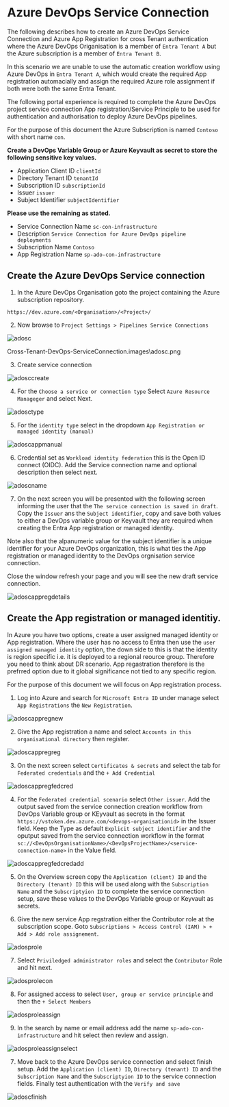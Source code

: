 # Azure DevOps Service Connection

The following describes how to create an Azure DevOps Service Connection and Azure App Registration for cross Tenant authentication where the Azure DevOps Origanisation is a member of `Entra Tenant A` but the Azure subscription is a member of `Entra Tenant B`.

In this scenario we are unable to use the automatic creation workflow using Azure DevOps in `Entra Tenant A`, which would create the required App registration automacially and assign the required Azure role assignment if both were both the same Entra Tenant.

The following portal experience is required to complete the Azure DevOps project service connection App registration/Service Principle to be used for authentication and authorisation to deploy Azure DevOps pipelines.

For the purpose of this document the Azure Subscription is named `Contoso` with short name `con`.

**Create a DevOps Variable Group or Azure Keyvault as secret to store the following sensitive key values.**

- Application Client ID `clientId`
- Directory Tenant ID `tenantId`
- Subscription ID `subscriptionId`
- Issuer `issuer`
- Subject Identifier `subjectIdentifier`

**Please use the remaining as stated.**

- Service Connection Name `sc-con-infrastructure`
- Description `Service Connection for Azure DevOps pipeline deployments`
- Subscription Name `Contoso`
- App Registration Name `sp-ado-con-infrastructure`

## Create the Azure DevOps Service connection

01. In the Azure DevOps Organisation goto the project containing the Azure subscription repository.

`https://dev.azure.com/<Organisation>/<Project>/`

02. Now browse to `Project Settings > Pipelines Service Connections`

![adosc](.images/adosc.png)

Cross-Tenant-DevOps-ServiceConnection\.images\adosc.png

03. Create service connection

![adosccreate](.images/adosccreate.png)

04. For the `Choose a service or connection type` Select `Azure Resource Manageger` and select Next.

![adosctype](.images/adosctype.png)

05. For the `identity type` select in the dropdown `App Registration or managed identity (manual)`

![adoscappmanual](.images/adoscappmanual.png)

06. Credential set as `Workload identity federation` this is the Open ID connect (OIDC). Add the Service connection name and optional description then select next.

![adoscname](.images/adoscname.png)

07. On the next screen you will be presented with the following screen informing the user that the `The service connection is saved in draft`. Copy the `Issuer` ans the `Subject identifier`, copy and save both values to either a DevOps variable group or Keyvault they are required when creating the Entra App registration or managed identity.

Note also that the alpanumeric value for the subject identifier is a unique identifier for your Azure DevOps organization, this is what ties the App registration or managed identity to the DevOps orgnisation service connection.

Close the window refresh your page and you will see the new draft service connection.

![adoscappregdetails](.images/adoscappregdetails.png)

## Create the App registration or managed identitiy.

In Azure you have two options, create a user assigned managed identity or App registration. Where the user has no access to Entra then use the `user assigned managed identity` option, the down side to this is that the identity is region specific i.e. it is deployed to a regional reource group. Therefore you need to think about DR scenario. App regastration therefore is the prefrred option due to it global significance not tied to any specific region.

For the purpose of this document we will focus on App registration process.

01. Log into Azure and search for `Microsoft Entra ID` under manage select `App Registrations` the `New Registration`.

![adoscappregnew](.images/adoscappregnew.png)

02. Give the App registration a name and select `Accounts in this organisational directory` then register.

![adoscappregreg](.images/adoscappregreg.png)

03. On the next screen select `Certificates & secrets` and select the tab for `Federated credentials` and the `+ Add Credential`

![adoscappregfedcred](.images/adoscappregfedcred.png)

04. For the `Federated credential scenario` select `Other issuer`. Add the output saved from the service connection creation workflow from DevOps Variable group or KEyvault as secrets in the format `https://vstoken.dev.azure.com/<devops-organisationid>` in the Issuer field. Keep the Type as default `Explicit subject identifier` and the oputput saved from the service connection workflow in the format `sc://<DevOpsOrganisationName>/<DevOpsProjectName>/<service-connection-name>` in the Value field.

![adoscappregfedcredadd](.images/adoscappregfedcredadd.png)

05. On the Overview screen copy the `Application (client) ID` and the `Directory (tenant) ID` this will be used along with the `Subscription Name` and the `Subscriptyion ID` to complete the service connection setup, save these values to the DevOps Variable group or Keyvault as secrets.

06. Give the new service App regstration either the Contributor role at the subscription scope. Goto `Subscriptions > Access Control (IAM) > + Add > Add role assignement`.

![adosprole](.images/adosprole.png)

07. Select `Priviledged administrator roles` and select the `Contributor` Role and hit next.

![adosprolecon](.images/adosprolecon.png)

08. For assigned access to select `User, group or service principle` and then the `+ Select Members`

![adosproleassign](.images/adosproleassign.png)

09. In the search by name or email address add the name `sp-ado-con-infrastructure` and hit select then review and assign.

![adosproleassignselect](.images/adosproleassignselect.png)

07. Move back to the Azure DevOps service connection and select finish setup. Add the `Application (client) ID`, `Directory (tenant) ID` and the `Subscription Name` and the `Subscriptyion ID` to the service connection fields. Finally test authentication with the `Verify and save`

![adoscfinish](.images/adoscfinish.png)